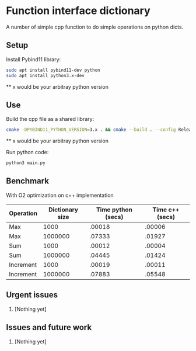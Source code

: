 # Function interface dictionary

A number of simple cpp function to do simple operations on python dicts.

## Setup

Install Pybind11 library:
```bash
sudo apt install pybind11-dev python
sudo apt install python3.x-dev
```

** x would be your arbitray python version

## Use

Build the cpp file as a shared library:
```bash
cmake -DPYBIND11_PYTHON_VERSION=3.x . && cmake --build . --config Release
```

** x would be your arbitray python version

Run python code:
```bash
python3 main.py
```

## Benchmark

With O2 optimization on c++ implementation

| Operation | Dictionary size | Time python (secs) | Time c++ (secs) |
|-----------|-----------------|--------------------|-----------------|
| Max       | 1000            | .00018             | .00006          |
| Max       | 1000000         | .07333             | .01927          |
| Sum       | 1000            | .00012             | .00004          |
| Sum       | 1000000         | .04445             | .01424          |
| Increment | 1000            | .00019             | .00011          |
| Increment | 1000000         | .07883             | .05548          |

## Urgent issues
1. [Nothing yet]


## Issues and future work
1. [Nothing yet]

